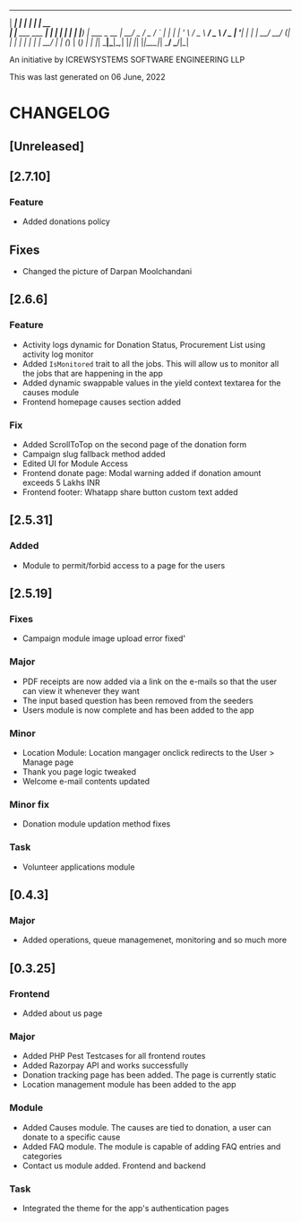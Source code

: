______            _ _______ _          _____
  |  ____|          | |__   __| |        |  __ \
  | |__ ___  ___  __| |  | |  | |__   ___| |__) |__   ___  _ __
  |  __/ _ \/ _ \/ _` |  | |  | '_ \ / _ \  ___/ _ \ / _ \| '__|
  | | |  __/  __/ (_| |  | |  | | | |  __/ |  | (_) | (_) | |
  |_|  \___|\___|\__,_|  |_|  |_| |_|\___|_|   \___/ \___/|_|

An initiative by ICREWSYSTEMS SOFTWARE ENGINEERING LLP

This was last generated on 06 June, 2022

# CHANGELOG


## [Unreleased]

## [2.7.10]

### Feature
 - Added donations policy

## Fixes
 - Changed the picture of Darpan Moolchandani

## [2.6.6]

### Feature
 - Activity logs dynamic for Donation Status, Procurement List using activity log monitor
 - Added `IsMonitored` trait to all the jobs. This will allow us to monitor all the jobs that are happening in the app
 - Added dynamic swappable values in the yield context textarea for the causes module
 - Frontend homepage causes section added

### Fix
 - Added ScrollToTop on the second page of the donation form
 - Campaign slug fallback method added
 - Edited UI for Module Access
 - Frontend donate page: Modal warning added if donation amount exceeds 5 Lakhs INR
 - Frontend footer: Whatapp share button custom text added

## [2.5.31]

### Added
 - Module to permit/forbid access to a page for the users

## [2.5.19]

### Fixes
 - Campaign module image upload error fixed&#039;

### Major
 - PDF receipts are now added via a link on the e-mails so that the user can view it whenever they want
 - The input based question has been removed from the seeders
 - Users module is now complete and has been added to the app

### Minor
 - Location Module: Location mangager onclick redirects to the User &gt; Manage page
 - Thank you page logic tweaked
 - Welcome e-mail contents updated

### Minor fix
 - Donation module updation method fixes

### Task
 - Volunteer applications module

## [0.4.3]

### Major
 - Added operations, queue managemenet, monitoring and so much more

## [0.3.25]

### Frontend
 - Added about us page

### Major
 - Added PHP Pest Testcases for all frontend routes
 - Added Razorpay API and works successfully
 - Donation tracking page has been added. The page is currently static
 - Location management module has been added to the app

### Module
 - Added Causes module. The causes are tied to donation, a user can donate to a specific cause
 - Added FAQ module. The module is capable of adding FAQ entries and categories
 - Contact us module added. Frontend and backend

### Task
 - Integrated the theme for the app&#039;s authentication pages

